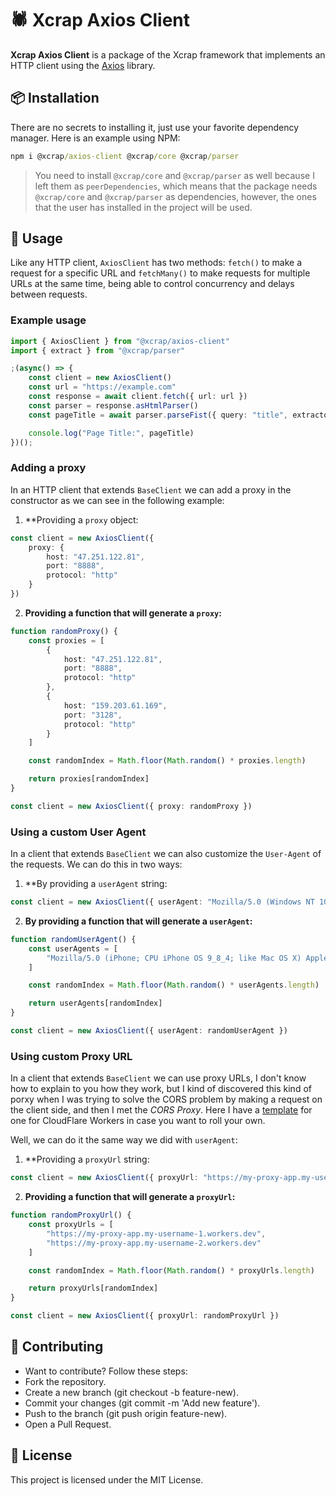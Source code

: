 # 🕷️ Xcrap Axios Client

**Xcrap Axios Client** is a package of the Xcrap framework that implements an HTTP client using the [Axios](https://www.npmjs.com/package/axios) library.

## 📦 Installation

There are no secrets to installing it, just use your favorite dependency manager. Here is an example using NPM:

```cmd
npm i @xcrap/axios-client @xcrap/core @xcrap/parser
```

> You need to install `@xcrap/core` and `@xcrap/parser` as well because I left them as `peerDependencies`, which means that the package needs `@xcrap/core` and `@xcrap/parser` as dependencies, however, the ones that the user has installed in the project will be used.

## 🚀 Usage

Like any HTTP client, `AxiosClient` has two methods: `fetch()` to make a request for a specific URL and `fetchMany()` to make requests for multiple URLs at the same time, being able to control concurrency and delays between requests.

### Example usage

```ts
import { AxiosClient } from "@xcrap/axios-client"
import { extract } from "@xcrap/parser"

;(async() => { 
    const client = new AxiosClient() 
    const url = "https://example.com" 
    const response = await client.fetch({ url: url }) 
    const parser = response.asHtmlParser() 
    const pageTitle = await parser.parseFist({ query: "title", extractor: extract("innerText") }) 

    console.log("Page Title:", pageTitle)
})();
```

### Adding a proxy

In an HTTP client that extends `BaseClient` we can add a proxy in the constructor as we can see in the following example:

1. **Providing a `proxy` object:

```ts
const client = new AxiosClient({
    proxy: {
        host: "47.251.122.81",
        port: "8888",
        protocol: "http"
    }
})
```

2. **Providing a function that will generate a `proxy`:**

```ts
function randomProxy() {
    const proxies = [
        {
            host: "47.251.122.81",
            port: "8888",
            protocol: "http"
        },
        {
            host: "159.203.61.169",
            port: "3128",
            protocol: "http"
        }
    ]

    const randomIndex = Math.floor(Math.random() * proxies.length)

    return proxies[randomIndex]
}

const client = new AxiosClient({ proxy: randomProxy })
```
### Using a custom User Agent

In a client that extends `BaseClient` we can also customize the `User-Agent` of the requests. We can do this in two ways:

1. **By providing a `userAgent` string:

```ts
const client = new AxiosClient({ userAgent: "Mozilla/5.0 (Windows NT 10.0; Win64; x64) AppleWebKit/537.36 (KHTML, like Gecko) Chrome/134.0.0.0 Safari/537.36" })
```

2. **By providing a function that will generate a `userAgent`:**

```ts
function randomUserAgent() {
    const userAgents = [
        "Mozilla/5.0 (iPhone; CPU iPhone OS 9_8_4; like Mac OS X) AppleWebKit/603.37 (KHTML, like Gecko) Chrome/54.0.1244.188 Mobile Safari/601.5", "Mozilla/5.0 (Windows NT 10.3;; en-US) AppleWebKit/537.35 (KHTML, like Gecko) Chrome/47.0.1707.185 Safari/601"
    ]

    const randomIndex = Math.floor(Math.random() * userAgents.length)

    return userAgents[randomIndex]
}

const client = new AxiosClient({ userAgent: randomUserAgent })
```

### Using custom Proxy URL

In a client that extends `BaseClient` we can use proxy URLs, I don't know how to explain to you how they work, but I kind of discovered this kind of porxy when I was trying to solve the CORS problem by making a request on the client side, and then I met the *CORS Proxy*. Here I have a [template](https://gist.github.com/marcuth/9fbd321b011da44d1287faae31a8dd3a) for one for CloudFlare Workers in case you want to roll your own.

Well, we can do it the same way we did with `userAgent`:

1. **Providing a `proxyUrl` string:

```ts
const client = new AxiosClient({ proxyUrl: "https://my-proxy-app.my-username.workers.dev" })
```

2. **Providing a function that will generate a `proxyUrl`:**

```ts
function randomProxyUrl() {
    const proxyUrls = [
        "https://my-proxy-app.my-username-1.workers.dev",
        "https://my-proxy-app.my-username-2.workers.dev"
    ]

    const randomIndex = Math.floor(Math.random() * proxyUrls.length)

    return proxyUrls[randomIndex]
}

const client = new AxiosClient({ proxyUrl: randomProxyUrl })
```

## 🤝 Contributing

- Want to contribute? Follow these steps:
- Fork the repository.
- Create a new branch (git checkout -b feature-new).
- Commit your changes (git commit -m 'Add new feature').
- Push to the branch (git push origin feature-new).
- Open a Pull Request.

## 📝 License

This project is licensed under the MIT License.